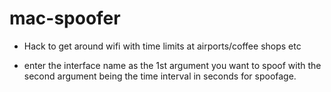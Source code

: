 # mac-spoofer

- Hack to get around wifi with time limits at airports/coffee shops etc

- enter the interface name as the 1st argument you want to spoof with the second argument being the time interval in seconds for spoofage.
